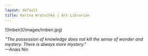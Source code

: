 ```yaml
---
layout: default
title: Karina Wratschko | Art Librarian
---
```

<span class="homeimage">
![Imbeir](/images/imberi.jpg)  
</span>

*"The possession of knowledge does not kill the sense of wonder and mystery. There is always more mystery."*  
—Anais Nin  

